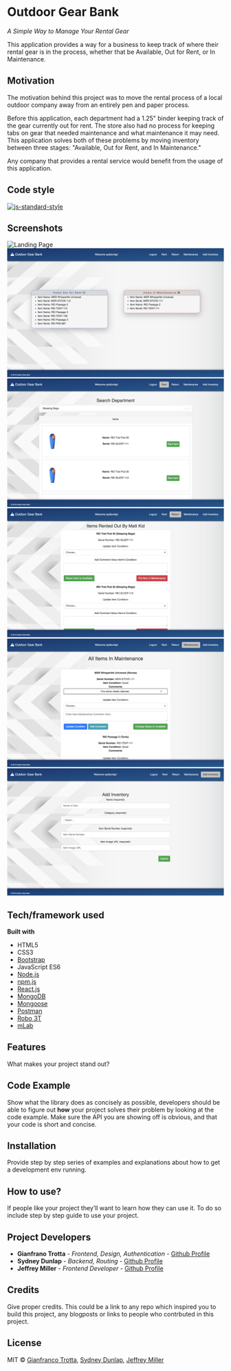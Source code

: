 # Outdoor Gear Bank
*A Simple Way to Manage Your Rental Gear*

This application provides a way for a business to keep track of where their rental gear is in the process, whether that be Available, Out for Rent, or In Maintenance. 

## Motivation
The motivation behind this project was to move the rental process of a local outdoor company away from an entirely pen and paper process. 

Before this application, each department had a 1.25" binder keeping track of the gear currently out for rent. The store also had no process for keeping tabs on gear that needed maintenance and what maintenance it may need. This application solves both of these problems by moving inventory between three stages: "Available, Out for Rent, and In Maintenance." 

Any company that provides a rental service would benefit from the usage of this application.

## Code style
[![js-standard-style](https://img.shields.io/badge/code%20style-standard-brightgreen.svg?style=flat)](https://github.com/feross/standard)
 
## Screenshots
![Landing Page](/readme_images/landingpage.png)
![Main Page](/readme_images/mainpage.png)
![Rent Page](/readme_images/rent.png)
![Return Page](/readme_images/return.png)
![Maintenance Page](/readme_images/maintenance.png)
![Inventory Page](/readme_images/inventory.png)

## Tech/framework used
<b>Built with</b>
- HTML5
- CSS3
- [Bootstrap](https://getbootstrap.com/)
- JavaScript ES6
- [Node.js](https://nodejs.org/en/)
- [npm.js](https://www.npmjs.com/)
- [React.js](https://reactjs.org/)
- [MongoDB](https://www.mongodb.com/)
- [Mongoose](https://mongoosejs.com/docs/api.html)
- [Postman](https://www.getpostman.com/)
- [Robo 3T](https://robomongo.org/)
- [mLab](https://mlab.com/)

## Features
What makes your project stand out?

## Code Example
Show what the library does as concisely as possible, developers should be able to figure out **how** your project solves their problem by looking at the code example. Make sure the API you are showing off is obvious, and that your code is short and concise.

## Installation
Provide step by step series of examples and explanations about how to get a development env running.

## How to use?
If people like your project they’ll want to learn how they can use it. To do so include step by step guide to use your project.

## Project Developers
* **Gianfrano Trotta** - *Frontend, Design, Authentication* - [Github Profile](https://github.com/giantrotta24)
* **Sydney Dunlap** - *Backend, Routing* - [Github Profile](https://github.com/syddunlap)
* **Jeffrey Miller** - *Frontend Developer* - [Github Profile](https://github.com/jamiller445)

## Credits
Give proper credits. This could be a link to any repo which inspired you to build this project, any blogposts or links to people who contrbuted in this project. 

## License
MIT © [Gianfranco Trotta](https://github.com/giantrotta24), [Sydney Dunlap](https://github.com/syddunlap), [Jeffrey Miller](https://github.com/jamiller445)